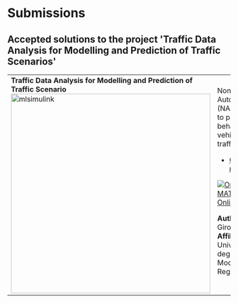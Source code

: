 # Submissions

## Accepted solutions to the project 'Traffic Data Analysis for Modelling and Prediction of Traffic Scenarios'
<table>
<tr class="odd">
<td>
<b>Traffic Data Analysis for Modelling and Prediction of Traffic Scenario</b><br>
<img src="https://gist.githubusercontent.com/robertogl/e0115dc303472a9cfd52bbbc8edb7665/raw/trafficanalysis.jpg" alt="mlsimulink" width="450"/>
</td>
<td> 
Nonlinear-Autoregressive (NARX) model to predict the behaviour of a vehicle in traffic.<br>
<ul>
<li><a href="https://github.com/GirolamoOddo/Project222/">GitHub repository</a></li></ul>

[![Open in MATLAB Online](https://www.mathworks.com/images/responsive/global/open-in-matlab-online.svg)](https://matlab.mathworks.com/open/github/v1?repo=GirolamoOddo/Project222/)

**Author:** Girolamo Oddo</br>
**Affiliation:** Università degli Studi di Modena e Reggio Emilia
</td>
</tr>
</table>
